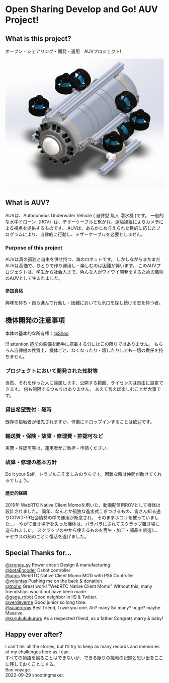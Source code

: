 # Open Sharing Develop and Go!  AUV Project!
## What is this project?
オープン・シェアリング・開発・運用　AUVプロジェクト!

![](images/cad_image.jpeg)

## What is AUV?
AUVは、Autonomous Underwater Vehicle ( 自律型 無人 潜水機 )です。
一般的な水中ドローン（ROV）は、テザーケーブルと繋がれ、遠隔操縦によりカメラによる視点を提供するものです。
AUVは、あらかじめ与えられた目的に応じたプログラムにより、自律的に行動し、テザーケーブルを必要としません。

### Purpose of this project

AUVは真の孤独と自由を併せ持つ、海のロボットです。
しかしながらまだまだAUVは高価で、ひとりで作り運用し・楽しむのは困難が伴います。
このAUVプロジェクトは、学生から社会人まで、色んな人がワイワイ開発をするための趣味のAUVとして生まれました。

#### 参加資格
興味を持ち・自ら進んで行動し・困難においても糸口を探し続ける志を持つ者。

## 機体開発の注意事項
本体の基本的な所有権：[@Shoo](https://twitter.com/ShooAllow)  

!!! attention
    追加の装備を勝手に搭載する分にはこの限りではありません。
    もちろん自律機の性質上、機体ごと、なくなったり・壊したりしても一切の責任を持ちません。

### プロジェクトにおいて開発された知財等
当然、それを作った人に帰属します、公開する範囲、ライセンスは自由に設定できます。
何も制限するつもりはありません。
あえて言えば楽しむことが大事です。

### 貸出希望受付：随時
既存の挑戦者が優先されますが、作業にドロップインすることは歓迎です。

### 輸送費・保険・故障・修理費・許認可など
実費・許認可等は、運用者がご負担・申請ください。

### 故障・修理の基本方針
Do it your Self。トラブルこそ楽しみのうちです。困難な時は仲間が助けてくれるでしょう。

####  歴史的経緯
2019年 WebRTC Native Client Momoを用いた、動画配信用ROVとして機体は設計されました。
同年、なんとか孤独な進水式こぎつけるもの、皆さん知る通りCOVID-19社会情勢の中で運用が断念され、
そのままホコリを被っていました…。
やがて置き場所を失った機体は、バラバラにされてスクラップ置き場に送られました。
スクラップの中から使えるものを再生・加工・部品を新造し、テセウスの船のごとく復活を遂げました。

## Special Thanks for...
[@cronos_sv](https://twitter.com/cronos_sv) Power circuit Design  & manufacturing.  
[@betaEncoder](https://twitter.com/betaEncoder) Dshot controller  
[@unos](https://twitter.com/unos) WebRTC Native Client Momo MOD with PS5 Controller  
[@voluntas](https://twitter.com/https://twitter.com/voluntas) Pushing me on the back & donation  
[@tnoho](https://twitter.com/tnoho) Great work! "WebRTC Native Client Momo" Without this, many friendships would not have been made.  
[@gaga_robot](https://twitter.com/gaga_robot) Good neighbor in IIS & Twitter.  
[@verdeverne](https://twitter.com/verdeverne) Good junior so long time.  
[@scaercrow](https://twitter.com/scaercrow) Best friend, I owe you one. Ah? many So many? huge? maybe Massive.  
[@kurukukukururu](https://twitter.com/kurukukukururu) As a respected friend, as a father.Congrats marry & baby!  

## Happy ever after?
I can't tell all the stories, but I'll try to keep as many records and memories of my challenges here as I can.  
すべての物語を綴ることはできないが、できる限りの挑戦の記録と思い出をここに残しておくことにする。  
Bon voyage.  
2022-09-29 shootingmaker.  
